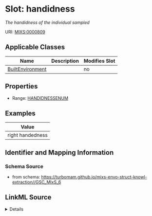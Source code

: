 # Slot: handidness


_The handidness of the individual sampled_



URI: [MIXS:0000809](https://w3id.org/mixs/0000809)



<!-- no inheritance hierarchy -->




## Applicable Classes

| Name | Description | Modifies Slot |
| --- | --- | --- |
[BuiltEnvironment](BuiltEnvironment.md) |  |  no  |







## Properties

* Range: [HANDIDNESSENUM](HANDIDNESSENUM.md)






## Examples

| Value |
| --- |
| right handedness |

## Identifier and Mapping Information







### Schema Source


* from schema: https://turbomam.github.io/mixs-envo-struct-knowl-extraction//GSC_MIxS_6




## LinkML Source

<details>
```yaml
name: handidness
description: The handidness of the individual sampled
title: handidness
examples:
- value: right handedness
from_schema: https://turbomam.github.io/mixs-envo-struct-knowl-extraction//GSC_MIxS_6
rank: 1000
slot_uri: MIXS:0000809
multivalued: false
alias: handidness
domain_of:
- BuiltEnvironment
range: HANDIDNESS_ENUM
required: false
recommended: false

```
</details>